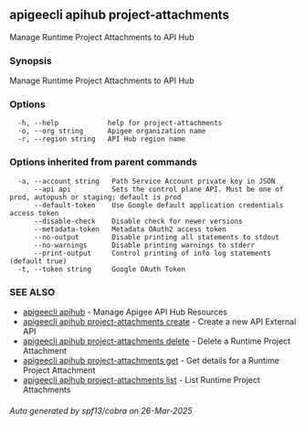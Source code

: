 ## apigeecli apihub project-attachments

Manage Runtime Project Attachments to API Hub

### Synopsis

Manage Runtime Project Attachments to API Hub

### Options

```
  -h, --help            help for project-attachments
  -o, --org string      Apigee organization name
  -r, --region string   API Hub region name
```

### Options inherited from parent commands

```
  -a, --account string   Path Service Account private key in JSON
      --api api          Sets the control plane API. Must be one of prod, autopush or staging; default is prod
      --default-token    Use Google default application credentials access token
      --disable-check    Disable check for newer versions
      --metadata-token   Metadata OAuth2 access token
      --no-output        Disable printing all statements to stdout
      --no-warnings      Disable printing warnings to stderr
      --print-output     Control printing of info log statements (default true)
  -t, --token string     Google OAuth Token
```

### SEE ALSO

* [apigeecli apihub](apigeecli_apihub.md)	 - Manage Apigee API Hub Resources
* [apigeecli apihub project-attachments create](apigeecli_apihub_project-attachments_create.md)	 - Create a new API External API
* [apigeecli apihub project-attachments delete](apigeecli_apihub_project-attachments_delete.md)	 - Delete a Runtime Project Attachment
* [apigeecli apihub project-attachments get](apigeecli_apihub_project-attachments_get.md)	 - Get details for a Runtime Project Attachment
* [apigeecli apihub project-attachments list](apigeecli_apihub_project-attachments_list.md)	 - List Runtime Project Attachments

###### Auto generated by spf13/cobra on 26-Mar-2025

